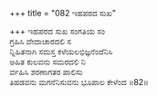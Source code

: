 +++
title = "082 ಇಹಪರದ ಸುಖ"

+++
ಇಹಪರದ ಸುಖ ಸಂಗತಿಯ ಸಂ  
ಗ್ರಹಿಸಿ ವೇದಾಚಾರದಲಿ ಸ  
ನ್ನಿಹಿತನಾಗಿ ಸಮಸ್ತ ಕಳೆಯಲಭಿಜ್ಞನೆಂದೆನಿಸಿ   
ಅಹಿತ ಕುಲವನು ಸಮರದಲಿ ನಿ  
ರ್ವಹಿಸಿ ಶರಣಾಗತರ ಪಾಲಿಸು   
ತಿಹಡವನು ಮಗನೆನಿಸುವನು ಭೂಪಾಲ ಕೇಳೆಂದ   ॥82॥